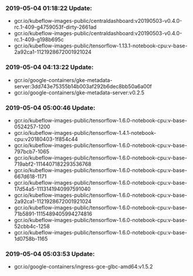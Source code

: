 ### 2019-05-04 01:18:22 Update:

- gcr.io/kubeflow-images-public/centraldashboard:v20190503-v0.4.0-rc.1-409-g4759053f-dirty-2661ad
- gcr.io/kubeflow-images-public/centraldashboard:v20190503-v0.4.0-rc.1-409-g198b695c
- gcr.io/kubeflow-images-public/tensorflow-1.13.1-notebook-cpu:v-base-2a92ca1-1121928672001921024
### 2019-05-04 04:13:22 Update:

- gcr.io/google-containers/gke-metadata-server:3dd743e75355b14b003af292b6dec8bb50a6a00f
- gcr.io/google-containers/gke-metadata-server:v0.2.5
### 2019-05-04 05:00:46 Update:

- gcr.io/kubeflow-images-public/tensorflow-1.6.0-notebook-cpu:v-base-0524257-1200
- gcr.io/kubeflow-images-public/tensorflow-1.4.1-notebook-cpu:v20180403-1f854c44
- gcr.io/kubeflow-images-public/tensorflow-1.6.0-notebook-cpu:v-base-797bcb7-1065
- gcr.io/kubeflow-images-public/tensorflow-1.6.0-notebook-cpu:v-base-719abf2-1114407182293536768
- gcr.io/kubeflow-images-public/tensorflow-1.6.0-notebook-cpu:v-base-667d618-1171
- gcr.io/kubeflow-images-public/tensorflow-1.6.0-notebook-cpu:v-base-17d54a5-1113141940997591040
- gcr.io/kubeflow-images-public/tensorflow-1.6.0-notebook-cpu:v-base-2a92ca1-1121928672001921024
- gcr.io/kubeflow-images-public/tensorflow-1.6.0-notebook-cpu:v-base-71b5891-1115489405994274816
- gcr.io/kubeflow-images-public/tensorflow-1.6.0-notebook-cpu:v-base-52cbb4c-1258
- gcr.io/kubeflow-images-public/tensorflow-1.6.0-notebook-cpu:v-base-1d0758b-1165
### 2019-05-04 05:03:53 Update:

- gcr.io/google-containers/ingress-gce-glbc-amd64:v1.5.2
